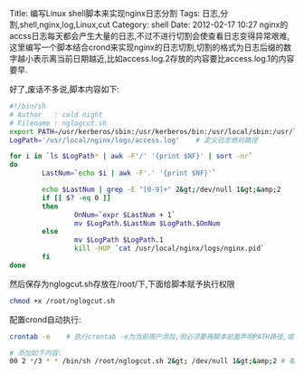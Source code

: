Title: 编写Linux shell脚本来实现nginx日志分割
Tags: 日志,分割,shell,nginx,log,Linux,cut
Category: shell
Date: 2012-02-17 10:27
nginx的accss日志每天都会产生大量的日志,不过不进行切割会使查看日志变得异常艰难,这里编写一个脚本结合crond来实现nginx的日志切割,切割的格式为日志后缀的数字越小表示离当前日期越近,比如access.log.2存放的内容要比access.log.1的内容要早.

好了,废话不多说,脚本内容如下:
```bash 
#!/bin/sh
# Author   : cold night
# Filename : nglogcut.sh
export PATH=/usr/kerberos/sbin:/usr/kerberos/bin:/usr/local/sbin:/usr/local/bin:/sbin:/bin:/usr/sbin:/usr/bin:/root/bin
LogPath='/usr/local/nginx/logs/access.log'    # 定义日志绝对路径

for i in `ls $LogPath* | awk -F'/' '{print $NF}' | sort -nr`
do
        LastNum=`echo $i | awk -F'.' '{print $NF}'`

        echo $LastNum | grep -E "[0-9]+" 2&gt;/dev/null 1&gt;&amp;2
        if [[ $? -eq 0 ]]
        then
                OnNum=`expr $LastNum + 1`
                mv $LogPath.$LastNum $LogPath.$OnNum
        else
                mv $LogPath $LogPath.1
                kill -HUP `cat /usr/local/nginx/logs/nginx.pid`
        fi
done
```
然后保存为nglogcut.sh存放在/root/下,下面给脚本赋予执行权限
```bash 
chmod +x /root/nglogcut.sh
```
配置crond自动执行:
```bash 
crontab -e    # 执行crontab -e为当前用户添加,但必须要再脚本前面声明PATH路径,或命令用绝对路径

# 添加如下内容:
00 2 */3 * * /bin/sh /root/nglogcut.sh 2&gt; /dev/null 1&gt;&amp;2 # 每3天执行日志分割(可根据自己情况来定义执行周期)
```
